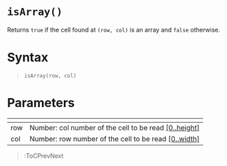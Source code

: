 # `isArray()`

Returns `true` if the cell found at `(row, col)` is an array and `false` otherwise.

# Syntax

> `isArray(row, col)`

# Parameters

| <!-- --> | <!-- -->                                                                      |
|----------|-------------------------------------------------------------------------------|
| row      | Number: col number of the cell to be read [\[0..height\]](/docs/props#height) |
| col      | Number: row number of the cell to be read [\[0..width\]](/docs/props#width)   |

> :ToCPrevNext